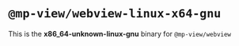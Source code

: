 # `@mp-view/webview-linux-x64-gnu`

This is the **x86_64-unknown-linux-gnu** binary for `@mp-view/webview`
